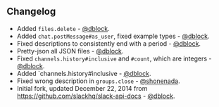 Changelog
---------

* Added `files.delete` - [@dblock](https://github.com/dblock).
* Added `chat.postMessage#as_user`, fixed example types - [@dblock](https://github.com/dblock).
* Fixed descriptions to consistently end with a period - [@dblock](https://github.com/dblock).
* Pretty-json all JSON files - [@dblock](https://github.com/dblock).
* Fixed `channels.history#inclusive` and `#count`, which are integers  - [@dblock](https://github.com/dblock).
* Added `channels.history#inclusive - [@dblock](https://github.com/dblock).
* Fixed wrong description in `groups.close` - [@shonenada](https://github.com/shonenada).
* Initial fork, updated December 22, 2014 from https://github.com/slackhq/slack-api-docs - [@dblock](https://github.com/dblock).
